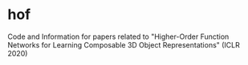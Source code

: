 # hof
Code and Information for papers related to "Higher-Order Function Networks for Learning Composable 3D Object Representations" (ICLR 2020)
